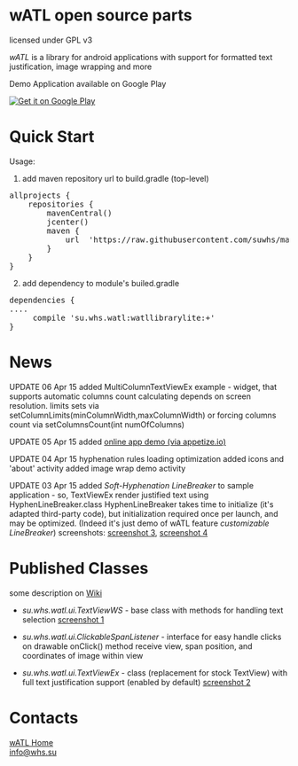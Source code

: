 wATL open source parts 
==========

licensed under GPL v3 

*wATL* is a library for android applications with support for formatted text justification, image wrapping and more 

Demo Application available on Google Play

<a href="https://play.google.com/store/apps/details?id=su.whs.watl.samples">
<img src="https://developer.android.com/images/brand/en_generic_rgb_wo_45.png" alt="Get it on Google Play" />
</a>

Quick Start
======
Usage:

1. add maven repository url to build.gradle (top-level)
<pre>
allprojects {
    repositories {
        mavenCentral()
        jcenter()
        maven {
            url  'https://raw.githubusercontent.com/suwhs/maven-repository/master/'
        }
    }
}
</pre>

2. add dependency to module's builed.gradle
<pre>
dependencies {
....
     compile 'su.whs.watl:watllibrarylite:+'
}
</pre>


News
======

UPDATE 06 Apr 15
 added MultiColumnTextViewEx example - widget, that supports automatic columns count calculating depends on screen resolution. limits sets via setColumnLimits(minColumnWidth,maxColumnWidth) or forcing columns count via setColumnsCount(int numOfColumns)

UPDATE 05 Apr 15
 added <a href="https://appetize.io/app/3tcue9p594yzm7z1dap0md41tc">online app demo (via appetize.io)</a>

UPDATE 04 Apr 15
 hyphenation rules loading optimization
 added icons and 'about' activity
 added image wrap demo activity

UPDATE 03 Apr 15
 added *Soft-Hyphenation LineBreaker*  to sample application - so, TextViewEx render justified text using HyphenLineBreaker.class
    HyphenLineBreaker takes time to initialize (it's adapted third-party code), but initialization required once per launch, and
    may be optimized. (Indeed it's just demo of wATL feature *customizable LineBreaker*)
    screenshots: <a href="https://github.com/suwhs/wATL/blob/master/screenshots/HyphenTextViewEx3.png">screenshot 3</a>,    <a href="https://github.com/suwhs/wATL/blob/master/screenshots/HyphenTextViewEx2.png">screenshot 4</a>

Published Classes
========

some description on <a href="https://github.com/suwhs/wATL/wiki">Wiki</a>

- *su.whs.watl.ui.TextViewWS* - base class with methods for handling text selection
    <a href="https://github.com/suwhs/wATL/blob/master/screenshots/TextViewWS1.png">screenshot 1</a>
- *su.whs.watl.ui.ClickableSpanListener* - interface for easy handle clicks on drawable 
onClick() method receive view, span position, and coordinates of image within view

- *su.whs.watl.ui.TextViewEx* - class (replacement for stock TextView) with full text justification support (enabled by default)
    <a href="https://github.com/suwhs/wATL/blob/master/screenshots/TextViewExScrollView1.png">screenshot 2</a>


Contacts
========
<a href="http://whs.su/?p=33">wATL Home</a><br/>
<a href="mailto:info@whs.su">info@whs.su</a>



